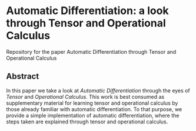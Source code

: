 # Automatic Differentiation: a look through Tensor and Operational Calculus

Repository for the paper Automatic Differentiation through Tensor and Operational Calculus

## Abstract

In this paper we take a look at _Automatic Differentiation_ through the eyes of _Tensor_ and _Operational Calculus_. This work is best consumed as supplementary material for learning tensor and operational calculus by those already familiar with automatic differentiation. To that purpose, we provide a simple implementation of automatic differentiation, where the steps taken are explained through tensor and operational calculus.
